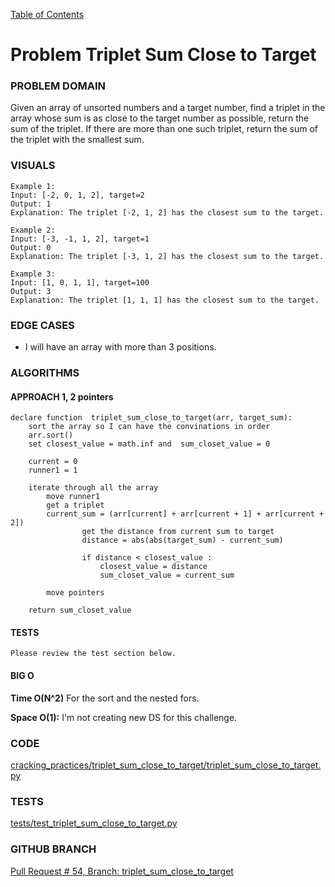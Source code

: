 [Table of Contents](../../README.md)

# Problem Triplet Sum Close to Target

<!-- [Whiteboard approach](triplet_sum_close_to_target) -->

### PROBLEM DOMAIN
Given an array of unsorted numbers and a target number, find a triplet in the array whose sum is as
close to the target number as possible, return the sum of the triplet. If there are more than one such
triplet, return the sum of the triplet with the smallest sum.

### VISUALS

```
Example 1:
Input: [-2, 0, 1, 2], target=2
Output: 1
Explanation: The triplet [-2, 1, 2] has the closest sum to the target.

Example 2:
Input: [-3, -1, 1, 2], target=1
Output: 0
Explanation: The triplet [-3, 1, 2] has the closest sum to the target.

Example 3:
Input: [1, 0, 1, 1], target=100
Output: 3
Explanation: The triplet [1, 1, 1] has the closest sum to the target.
```

### EDGE CASES

- I will have an array with more than 3 positions.

### ALGORITHMS

#### APPROACH 1, 2 pointers

```
declare function  triplet_sum_close_to_target(arr, target_sum):
    sort the array so I can have the convinations in order
    arr.sort()
    set closest_value = math.inf and  sum_closet_value = 0

    current = 0
    runner1 = 1

    iterate through all the array
        move runner1
        get a triplet
        current_sum = (arr[current] + arr[current + 1] + arr[current + 2])
                get the distance from current sum to target
                distance = abs(abs(target_sum) - current_sum)

                if distance < closest_value :
                    closest_value = distance
                    sum_closet_value = current_sum

        move pointers

    return sum_closet_value

```

#### TESTS

```
Please review the test section below.
```

#### BIG O

**Time O(N^2)** For the sort and the nested fors.

**Space O(1):** I'm not creating new DS for this challenge.

### CODE

[cracking_practices/triplet_sum_close_to_target/triplet_sum_close_to_target.py](triplet_sum_close_to_target.py)

### TESTS

[tests/test_triplet_sum_close_to_target.py](../../tests/test_triplet_sum_close_to_target.py)

### GITHUB BRANCH

[Pull Request # 54, Branch: triplet_sum_close_to_target](https://github.com/ilealm/cracking-practices/pull/54)

